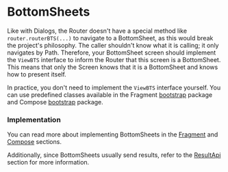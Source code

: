 # BottomSheets

Like with Dialogs, the Router doesn't have a special method like `router.routerBTS(...)` to navigate to a BottomSheet, as this would break the project's philosophy. The caller shouldn't know what it is calling; it only navigates by Path. Therefore, your BottomSheet screen should implement the `ViewBTS` interface to inform the Router that this screen is a BottomSheet. This means that only the Screen knows that it is a BottomSheet and knows how to present itself.

In practice, you don't need to implement the `ViewBTS` interface yourself. You can use predefined classes available in the Fragment [bootstrap](https://github.com/AlexExiv/Router-Android/blob/main/fragment/src/main/java/com/speakerboxlite/router/fragment/bootstrap/BottomSheetDialogFragment.kt) package and Compose [bootstrap](https://github.com/AlexExiv/Router-Android/tree/main/compose/src/main/java/com/speakerboxlite/router/compose/bootstrap) package.

### Implementation

You can read more about implementing BottomSheets in the [Fragment](../platforms/fragments/bottomsheets.md) and [Compose](../platforms/compose/bottomsheets.md) sections.&#x20;

Additionally, since BottomSheets usually send results, refer to the [ResultApi](../result-api.md) section for more information.



